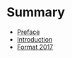 # Summary

* [Preface](README.md)   
* [Introduction](Introduction.md)
* [Format 2017](format-2017.md)